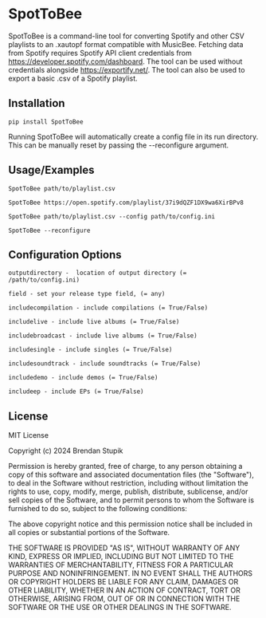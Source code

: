 # SpotToBee
SpotToBee is a command-line tool for converting Spotify and other CSV playlists to an .xautopf format compatible with MusicBee. Fetching data from Spotify requires Spotify API client credentials from https://developer.spotify.com/dashboard. The tool can be used without credentials alongside https://exportify.net/. The tool can also be used to export a basic .csv of a Spotify playlist.

## Installation

    pip install SpotToBee

Running SpotToBee will automatically create a config file in its run directory. This can be manually reset by passing the --reconfigure argument.

## Usage/Examples

    SpotToBee path/to/playlist.csv

    SpotToBee https://open.spotify.com/playlist/37i9dQZF1DX9wa6XirBPv8

    SpotToBee path/to/playlist.csv --config path/to/config.ini

    SpotToBee --reconfigure

## Configuration Options

    outputdirectory -  location of output directory (= /path/to/config.ini)

    field - set your release type field, (= any)

    includecompilation - include compilations (= True/False)

    includelive - include live albums (= True/False)

    includebroadcast - include live albums (= True/False)

    includesingle - include singles (= True/False)

    includesoundtrack - include soundtracks (= True/False)

    includedemo - include demos (= True/False)

    includeep - include EPs (= True/False)

## License

MIT License

Copyright (c) 2024 Brendan Stupik

Permission is hereby granted, free of charge, to any person obtaining a copy
of this software and associated documentation files (the "Software"), to deal
in the Software without restriction, including without limitation the rights
to use, copy, modify, merge, publish, distribute, sublicense, and/or sell
copies of the Software, and to permit persons to whom the Software is
furnished to do so, subject to the following conditions:

The above copyright notice and this permission notice shall be included in all
copies or substantial portions of the Software.

THE SOFTWARE IS PROVIDED "AS IS", WITHOUT WARRANTY OF ANY KIND, EXPRESS OR
IMPLIED, INCLUDING BUT NOT LIMITED TO THE WARRANTIES OF MERCHANTABILITY,
FITNESS FOR A PARTICULAR PURPOSE AND NONINFRINGEMENT. IN NO EVENT SHALL THE
AUTHORS OR COPYRIGHT HOLDERS BE LIABLE FOR ANY CLAIM, DAMAGES OR OTHER
LIABILITY, WHETHER IN AN ACTION OF CONTRACT, TORT OR OTHERWISE, ARISING FROM,
OUT OF OR IN CONNECTION WITH THE SOFTWARE OR THE USE OR OTHER DEALINGS IN THE
SOFTWARE.
